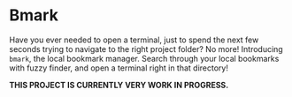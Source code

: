 # Bmark
Have you ever needed to open a terminal, just to spend the next few seconds trying to navigate to the right project folder? No more! Introducing `bmark`, the local bookmark manager. Search through your local bookmarks with fuzzy finder, and open a terminal right in that directory!

**THIS PROJECT IS CURRENTLY VERY WORK IN PROGRESS.**
